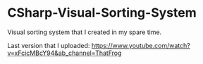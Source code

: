# CSharp-Visual-Sorting-System
Visual sorting system that I created in my spare time.


Last version that I uploaded:
https://www.youtube.com/watch?v=xFcicMBcY94&ab_channel=ThatFrog
